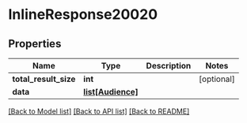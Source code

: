 # InlineResponse20020

## Properties
Name | Type | Description | Notes
------------ | ------------- | ------------- | -------------
**total_result_size** | **int** |  | [optional] 
**data** | [**list[Audience]**](Audience.md) |  | 

[[Back to Model list]](../README.md#documentation-for-models) [[Back to API list]](../README.md#documentation-for-api-endpoints) [[Back to README]](../README.md)


